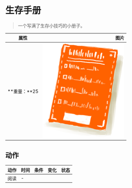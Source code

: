 # 生存手册  
> 一个写满了生存小技巧的小册子。  
  
  属性  |   图片   
 ----  |  ----:   
 **重量：**25  |  ![](Sprite/Leaflet.png)   
  
## 动作  
动作  |  时间  |  条件  |  变化  |  状态  
----  |  ----  |  ----  |  ----  |  ----  
阅读<br>  |  -  |    |    |    

